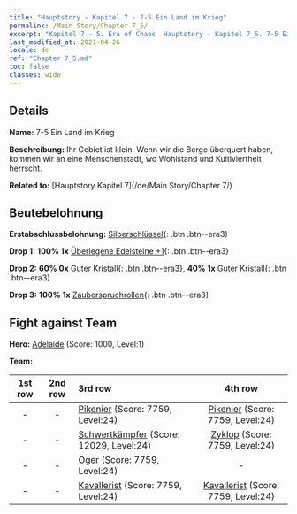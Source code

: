 ```yaml
---
title: "Hauptstory - Kapitel 7 - 7-5 Ein Land im Krieg"
permalink: /Main Story/Chapter 7_5/
excerpt: "Kapitel 7 - 5. Era of Chaos  Hauptstory - Kapitel 7_5. 7-5 Ein Land im Krieg"
last_modified_at: 2021-04-26
locale: de
ref: "Chapter 7_5.md"
toc: false
classes: wide
---
```


## Details

 **Name:** 7-5 Ein Land im Krieg

 **Beschreibung:** Ihr Gebiet ist klein. Wenn wir die Berge überquert haben, kommen wir an eine Menschenstadt, wo Wohlstand und Kultiviertheit herrscht.

 **Related to:** [Hauptstory Kapitel 7](/de/Main Story/Chapter 7/)

## Beutebelohnung

 **Erstabschlussbelohnung:** [Silberschlüssel](/ItemsDE/con_693/){: .btn .btn--era3}

 **Drop 1:** **100% 1x** [Überlegene Edelsteine +1](/ItemsDE/mat_23/){: .btn .btn--era3}

 **Drop 2:** **60% 0x** [Guter Kristall](/ItemsDE/mat_17/){: .btn .btn--era3}, **40% 1x** [Guter Kristall](/ItemsDE/mat_17/){: .btn .btn--era3}

 **Drop 3:** **100% 1x** [Zauberspruchrollen](/ItemsDE/con_694/){: .btn .btn--era3}


## Fight against Team
 **Hero:** [Adelaide](/de/heroes/Adelaide/) (Score: 1000, Level:1)

 **Team:**


  | 1st row | 2nd row | 3rd row | 4th row |
  |:----:|:----:|:----|:----:|
  | - | - | [Pikenier](/de/units/Pikeman/) (Score: 7759, Level:24)  | [Pikenier](/de/units/Pikeman/) (Score: 7759, Level:24)  |
  | - | - | [Schwertkämpfer](/de/units/Swordsman/) (Score: 12029, Level:24)  | [Zyklop](/de/units/Cyclops/) (Score: 7759, Level:24)  |
  | - | - | [Oger](/de/units/Ogre/) (Score: 7759, Level:24)  | - |
  | - | - | [Kavallerist](/de/units/Cavalier/) (Score: 7759, Level:24)  | [Kavallerist](/de/units/Cavalier/) (Score: 7759, Level:24)  |


